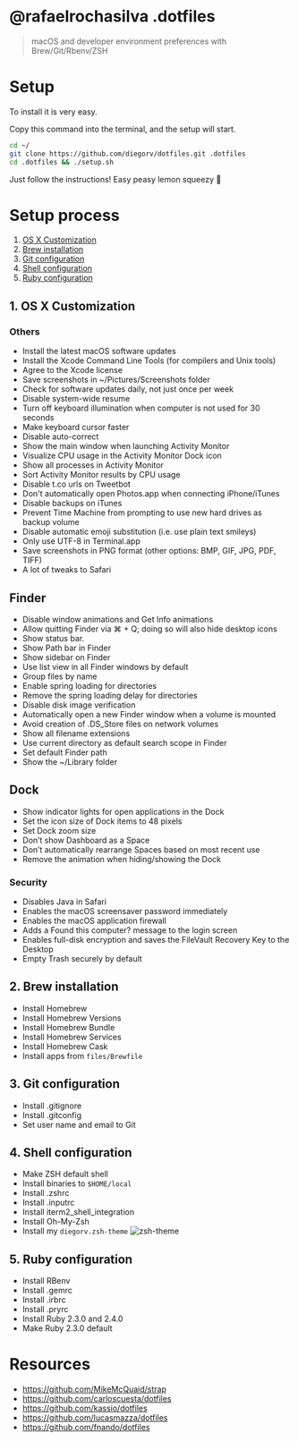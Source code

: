 # @rafaelrochasilva .dotfiles
> macOS and developer environment preferences with Brew/Git/Rbenv/ZSH

# Setup

To install it is very easy.

Copy this command into the terminal, and the setup will start.

```bash
cd ~/
git clone https://github.com/diegorv/dotfiles.git .dotfiles
cd .dotfiles && ./setup.sh
```

Just follow the instructions! Easy peasy lemon squeezy :metal:

# Setup process

1. [OS X Customization](#1-os-x-customization)
2. [Brew installation](#2-brew-installation)
3. [Git configuration](#3-git-configuration)
4. [Shell configuration](#4-shell-configuration)
5. [Ruby configuration](#5-ruby-configuration)

## 1. OS X Customization

### Others
* Install the latest macOS software updates
* Install the Xcode Command Line Tools (for compilers and Unix tools)
* Agree to the Xcode license
* Save screenshots in ~/Pictures/Screenshots folder
* Check for software updates daily, not just once per week
* Disable system-wide resume
* Turn off keyboard illumination when computer is not used for 30 seconds
* Make keyboard cursor faster
* Disable auto-correct
* Show the main window when launching Activity Monitor
* Visualize CPU usage in the Activity Monitor Dock icon
* Show all processes in Activity Monitor
* Sort Activity Monitor results by CPU usage
* Disable t.co urls on Tweetbot
* Don't automatically open Photos.app when connecting iPhone/iTunes
* Disable backups on iTunes
* Prevent Time Machine from prompting to use new hard drives as backup volume
* Disable automatic emoji substitution (i.e. use plain text smileys)
* Only use UTF-8 in Terminal.app
* Save screenshots in PNG format (other options: BMP, GIF, JPG, PDF, TIFF)
* A lot of tweaks to Safari

## Finder
* Disable window animations and Get Info animations
* Allow quitting Finder via ⌘ + Q; doing so will also hide desktop icons
* Show status bar.
* Show Path bar in Finder
* Show sidebar on Finder
* Use list view in all Finder windows by default
* Group files by name
* Enable spring loading for directories
* Remove the spring loading delay for directories
* Disable disk image verification
* Automatically open a new Finder window when a volume is mounted
* Avoid creation of .DS_Store files on network volumes
* Show all filename extensions
* Use current directory as default search scope in Finder
* Set default Finder path
* Show the ~/Library folder

## Dock
* Show indicator lights for open applications in the Dock
* Set the icon size of Dock items to 48 pixels
* Set Dock zoom size
* Don’t show Dashboard as a Space
* Don’t automatically rearrange Spaces based on most recent use
* Remove the animation when hiding/showing the Dock

### Security
* Disables Java in Safari
* Enables the macOS screensaver password immediately
* Enables the macOS application firewall
* Adds a Found this computer? message to the login screen
* Enables full-disk encryption and saves the FileVault Recovery Key to the Desktop
* Empty Trash securely by default

## 2. Brew installation
* Install Homebrew
* Install Homebrew Versions
* Install Homebrew Bundle
* Install Homebrew Services
* Install Homebrew Cask
* Install apps from `files/Brewfile`

## 3. Git configuration
* Install .gitignore
* Install .gitconfig
* Set user name and email to Git

## 4. Shell configuration
* Make ZSH default shell
* Install binaries to `$HOME/local`
* Install .zshrc
* Install .inputrc
* Install iterm2_shell_integration
* Install Oh-My-Zsh
* Install my `diegorv.zsh-theme`
![zsh-theme](https://cloud.githubusercontent.com/assets/24455/23412017/fcf518d4-fdb2-11e6-9d24-6f0f56ff2ef0.png)

## 5. Ruby configuration
* Install RBenv
* Install .gemrc
* Install .irbrc
* Install .pryrc
* Install Ruby 2.3.0 and 2.4.0
* Make Ruby 2.3.0 default

# Resources
- https://github.com/MikeMcQuaid/strap
- https://github.com/carloscuesta/dotfiles
- https://github.com/kassio/dotfiles
- https://github.com/lucasmazza/dotfiles
- https://github.com/fnando/dotfiles
